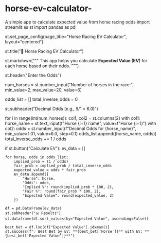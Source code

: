 # horse-ev-calculator-
A simple app to calculate expected value from horse racing odds
import streamlit as st
import pandas as pd

st.set_page_config(page_title="Horse Racing EV Calculator", layout="centered")

st.title("🐎 Horse Racing EV Calculator")

st.markdown("""
This app helps you calculate **Expected Value (EV)** for each horse based on their odds.
""")

st.header("Enter the Odds")

num_horses = st.number_input("Number of horses in the race:", min_value=2, max_value=20, value=6)

odds_list = []
total_inverse_odds = 0

st.subheader("Decimal Odds (e.g., 5/1 = 6.0)")

for i in range(int(num_horses)):
    col1, col2 = st.columns(2)
    with col1:
        horse_name = st.text_input(f"Horse {i+1} name", value=f"Horse {i+1}")
    with col2:
        odds = st.number_input(f"Decimal Odds for {horse_name}", min_value=1.01, value=6.0, step=0.1)
    odds_list.append((horse_name, odds))
    total_inverse_odds += 1 / odds

if st.button("Calculate EV"):
    ev_data = []

    for horse, odds in odds_list:
        implied_prob = (1 / odds)
        fair_prob = implied_prob / total_inverse_odds
        expected_value = odds * fair_prob
        ev_data.append({
            "Horse": horse,
            "Odds": odds,
            "Implied %": round(implied_prob * 100, 2),
            "Fair %": round(fair_prob * 100, 2),
            "Expected Value": round(expected_value, 2)
        })

    df = pd.DataFrame(ev_data)
    st.subheader("📊 Results")
    st.dataframe(df.sort_values(by="Expected Value", ascending=False))

    best_bet = df.loc[df["Expected Value"].idxmax()]
    st.success(f"💡 Best Bet by EV: **{best_bet['Horse']}** with EV: **{best_bet['Expected Value']}**")
